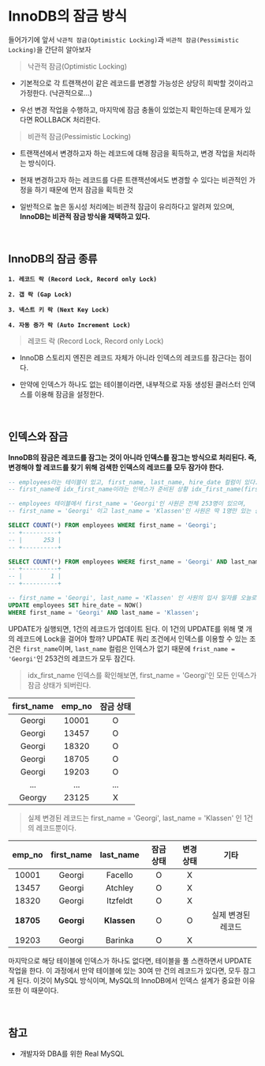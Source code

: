 # InnoDB의 잠금 방식

들어가기에 앞서 `낙관적 잠금(Optimistic Locking)`과 `비관적 잠금(Pessimistic Locking)`을 간단히 알아보자

> 낙관적 잠금(Optimistic Locking)

- 기본적으로 각 트랜잭션이 같은 레코드를 변경할 가능성은 상당히 희박할 것이라고 가정한다. (낙관적으로...)

- 우선 변경 작업을 수행하고, 마지막에 잠금 충돌이 있었는지 확인하는데 문제가 있다면 ROLLBACK 처리한다.

> 비관적 잠금(Pessimistic Locking)

- 트랜잭션에서 변경하고자 하는 레코드에 대해 잠금을 획득하고, 변경 작업을 처리하는 방식이다.

- 현재 변경하고자 하는 레코드를 다른 트랜잭션에서도 변경할 수 있다는 비관적인 가정을 하기 때문에 먼저 잠금을 획득한 것

- 일반적으로 높은 동시성 처리에는 비관적 잠금이 유리하다고 알려져 있으며, **InnoDB는 비관적 잠금 방식을 채택하고 있다.**

<br>

## InnoDB의 잠금 종류

**`1. 레코드 락 (Record Lock, Record only Lock)`**

**`2. 갭 락 (Gap Lock)`**

**`3. 넥스트 키 락 (Next Key Lock)`**

**`4. 자동 증가 락 (Auto Increment Lock)`**

> 레코드 락 (Record Lock, Record only Lock)

- InnoDB 스토리지 엔진은 레코드 자체가 아니라 인덱스의 레코드를 잠근다는 점이다.

- 만약에 인덱스가 하나도 없는 테이블이라면, 내부적으로 자동 생성된 클러스터 인덱스를 이용해 잠금을 설정한다.

<br>

## 인덱스와 잠금

**InnoDB의 잠금은 레코드를 잠그는 것이 아니라 인덱스를 잠그는 방식으로 처리된다. 즉, 변경해야 할 레코드를 찾기 위해 검색한 인덱스의 레코드를 모두 잠가야 한다.**

```sql
-- employees라는 테이블이 있고, first_name, last_name, hire_date 컬럼이 있다.
-- first_name에 idx_first_name이라는 인덱스가 준비된 상황 idx_first_name(first_name)

-- employees 테이블에서 first_name = 'Georgi'인 사원은 전체 253명이 있으며,
-- first_name = 'Georgi' 이고 last_name = 'Klassen'인 사원은 딱 1명만 있는 상황이다.

SELECT COUNT(*) FROM employees WHERE first_name = 'Georgi';
-- +----------+
-- |      253 |
-- +----------+

SELECT COUNT(*) FROM employees WHERE first_name = 'Georgi' AND last_name = 'Klassen';
-- +----------+
-- |        1 |
-- +----------+

-- first_name = 'Georgi', last_name = 'Klassen' 인 사원의 입사 일자를 오늘로 변경하는 쿼리를 실행하면?
UPDATE employees SET hire_date = NOW()
WHERE first_name = 'Georgi' AND last_name = 'Klassen';
```

UPDATE가 실행되면, 1건의 레코드가 업데이트 된다. 이 1건의 UPDATE를 위해 몇 개의 레코드에 Lock을 걸어야 할까? UPDATE 쿼리 조건에서 인덱스를 이용할 수 있는 조건은 `first_name`이며, `last_name` 컬럼은 인덱스가 없기 때문에 `frist_name = 'Georgi'`인 253건의 레코드가 모두 잠긴다.

> idx_first_name 인덱스를 확인해보면, first_name = 'Georgi'인 모든 인덱스가 잠금 상태가 되버린다.

| first_name | emp_no | 잠금 상태 |
| :--------: | :----: | :-------: |
|   Georgi   | 10001  |     O     |
|   Georgi   | 13457  |     O     |
|   Georgi   | 18320  |     O     |
|   Georgi   | 18705  |     O     |
|   Georgi   | 19203  |     O     |
|    ...     |  ...   |    ...    |
|   Georgy   | 23125  |     X     |

> 실제 변경된 레코드는 first_name = 'Georgi', last_name = 'Klassen' 인 1건의 레코드뿐이다.

|  emp_no   | first_name |  last_name  | 잠금 상태 | 변경 상태 |        기타        |
| :-------: | :--------: | :---------: | :-------: | :-------: | :----------------: |
|   10001   |   Georgi   |   Facello   |     O     |     X     |                    |
|   13457   |   Georgi   |   Atchley   |     O     |     X     |                    |
|   18320   |   Georgi   |  Itzfeldt   |     O     |     X     |                    |
| **18705** | **Georgi** | **Klassen** |     O     |     O     | 실제 변경된 레코드 |
|   19203   |   Georgi   |   Barinka   |     O     |     X     |                    |

마지막으로 해당 테이블에 인덱스가 하나도 없다면, 테이블을 풀 스캔하면서 UPDATE 작업을 한다. 이 과정에서 만약 테이블에 있는 30여 만 건의 레코드가 있다면, 모두 잠그게 된다. 이것이 MySQL 방식이며, MySQL의 InnoDB에서 인덱스 설계가 중요한 이유 또한 이 때문이다.

<br>

## 참고

- 개발자와 DBA를 위한 Real MySQL
